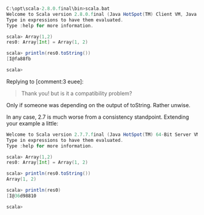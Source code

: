 ```scala

C:\opt\scala-2.8.0.final\bin>scala.bat
Welcome to Scala version 2.8.0.final (Java HotSpot(TM) Client VM, Java 1.6.0_21).
Type in expressions to have them evaluated.
Type :help for more information.

scala> Array(1,2)
res0: Array[Int] = Array(1, 2)

scala> println(res0.toString())
[I@fa88fb

scala>
```
Replying to [comment:3 euee]:
> Thank you!
> but is it a compatibility problem?

Only if someone was depending on the output of toString.  Rather unwise.

In any case, 2.7 is much worse from a consistency standpoint.  Extending your example a little:
```scala
Welcome to Scala version 2.7.7.final (Java HotSpot(TM) 64-Bit Server VM, Java 1.6.0_20).
Type in expressions to have them evaluated.
Type :help for more information.

scala> Array(1,2)            
res0: Array[Int] = Array(1, 2)

scala> println(res0.toString())
Array(1, 2)

scala> println(res0)           
[I@36d98810

scala>  
```
